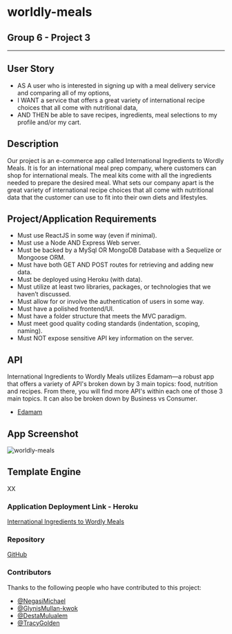 # worldly-meals
## Group 6 - Project 3

***

## User Story

* AS A user who is interested in signing up with a meal delivery service and comparing all of my options,
* I WANT a service that offers a great variety of international recipe choices that all come with nutritional data,
* AND THEN be able to save recipes, ingredients, meal selections to my profile and/or my cart.

## Description

Our project is an e-commerce app called International Ingredients to Wordly Meals. It is for an international meal prep company, where customers can shop for international meals. The meal kits come with all the ingredients needed to prepare the desired meal. What sets our company apart is the great variety of international recipe choices that all come with nutritional data that the customer can use to fit into their own diets and lifestyles.

## Project/Application Requirements

* Must use ReactJS in some way (even if minimal).
* Must use a Node AND Express Web server.
* Must be backed by a MySql OR MongoDB Database with a Sequelize or Mongoose ORM.
* Must have both GET AND POST routes for retrieving and adding new data.
* Must be deployed using Heroku (with data).
* Must utilize at least two libraries, packages, or technologies that we haven’t discussed.
* Must allow for or involve the authentication of users in some way. 
* Must have a polished frontend/UI.
* Must have a folder structure that meets the MVC paradigm.
* Must meet good quality coding standards (indentation, scoping, naming).
* Must NOT expose sensitive API key information on the server.

## API

International Ingredients to Wordly Meals utilizes Edamam&#8212;a robust app that offers a variety of API's broken down by 3 main topics: food, nutrition and recipes. From there, you will find more API's within each one of those 3 main topics. It can also be broken down by Business vs Consumer.

* [Edamam](https://www.edamam.com/)

## App Screenshot

![worldly-meals](./public/Images/worldly-meals.gif)

## Template Engine

XX
<!-- The application framework for this site is by [Handlebars](https://handlebarsjs.com/) -->

### Application Deployment Link - Heroku

[International Ingredients to Wordly Meals](https://XX)

### Repository

[GitHub](https://github.com/glynismullankwok/worldly-meals)

### Contributors

Thanks to the following people who have contributed to this project:

* [@NegasiMichael](https://github.com/negasimichael)
* [@GlynisMullan-kwok](https://github.com/glynismullankwok)
* [@DestaMulualem](https://github.com/destish21)
* [@TracyGolden](https://github.com/tracy80s2003)


### 